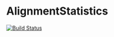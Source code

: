 # AlignmentStatistics

[![Build Status](https://travis-ci.org/DanielHoffmann32/AlignmentStatistics.jl.svg?branch=master)](https://travis-ci.org/DanielHoffmann32/AlignmentStatistics.jl)
